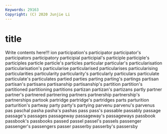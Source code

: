 ```yaml
---
Keywords: 29163
Copyright: (C) 2020 Junjie Li
---
```


# title

Write contents here!!!
ion 
participation's 
participator 
participator's 
participators 
participatory 
participial 
participial's 
participle 
participle's
participles 
particle 
particle's 
particles 
particular 
particular's 
particularisation 
particularisation's 
particularise 
particularised
particularises 
particularising 
particularities 
particularity 
particularity's 
particularly 
particulars 
particulate 
particulate's 
particulates
partied 
parties 
parting 
parting's 
partings 
partisan 
partisan's 
partisans 
partisanship 
partisanship's
partition 
partition's 
partitioned 
partitioning 
partitions 
partizan 
partizan's 
partizans 
partly 
partner
partner's 
partnered 
partnering 
partners 
partnership 
partnership's 
partnerships 
partook 
partridge 
partridge's
partridges 
parts 
parturition 
parturition's 
partway 
party 
party's 
partying 
parvenu 
parvenu's
parvenus 
pas 
paschal 
pasha 
pasha's 
pashas 
pass 
pass's 
passable 
passably
passage 
passage's 
passages 
passageway 
passageway's 
passageways 
passbook 
passbook's 
passbooks 
passed
passel 
passel's 
passels 
passenger 
passenger's 
passengers 
passer 
passerby 
passerby's 
passersby
